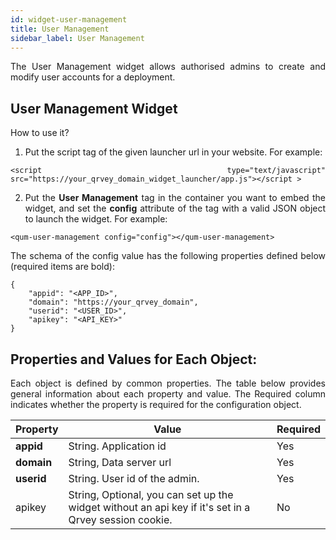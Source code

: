 ```yaml
---
id: widget-user-management
title: User Management
sidebar_label: User Management
---
```


<div style="text-align: justify">

The User Management widget allows authorised admins to create and modify user accounts for a deployment.

## User Management Widget

How to use it?

1. Put the script tag of the given launcher url in your website. For example:

```
<script type="text/javascript" src="https://your_qrvey_domain_widget_launcher/app.js"></script >
```

2. Put the **User Management** tag in the container you want to embed the widget, and set the **config** attribute of the tag with a valid JSON object to launch the widget. For example:

```
<qum-user-management config="config"></qum-user-management>
```

The schema of the config value has the following properties defined below (required items are bold):

```
{
    "appid": "<APP_ID>",
    "domain": "https://your_qrvey_domain",
    "userid": "<USER_ID>",
    "apikey": "<API_KEY>"			
}
```

## Properties and Values for Each Object:

Each object is defined by common properties. The table below provides general information about each property and value. The Required column indicates whether the property is required for the configuration object.

| **Property** | **Value** | **Required** |
| --- | --- | --- |
| **appid** | String. Application id | Yes |
| **domain** | String, Data server url | Yes |
| **userid** | String. User id of the admin.| Yes |
| apikey | String, Optional, you can set up the widget without an api key if it&#39;s set in a Qrvey session cookie. | No |